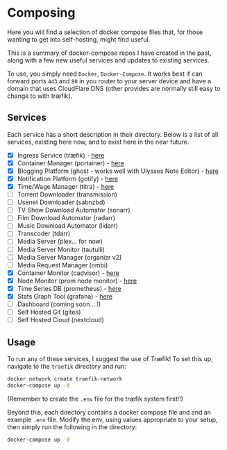 # Composing

Here you will find a selection of docker compose files that, for those wanting to get into self-hosting, might find useful.

This is a summary of docker-compose repos I have created in the past, along with a few new useful services and updates to existing services.

To use, you simply need `Docker`, `Docker-Compose`. It works best if can forward ports `443` and `80` in you router to your server device and have a domain that uses CloudFlare DNS (other provides are normally still easy to change to with træfik).

## Services

Each service has a short description in their directory. Below is a list of all services, existing here now, and to exist here in the near future.

- [X] Ingress Service (træfik) - [here](traefik/)
- [X] Container Manager (portainer) - [here](portainer/)
- [X] Blogging Platform (ghost - works well with Ulysses Note Editor) - [here](ghost/)
- [X] Notification Platform (gotify) - [here](gotify/)
- [X] Time/Wage Manager (titra) - [here](titra/)
- [ ] Torrent Downloader (transmission)
- [ ] Usenet Downloader (sabnzbd)
- [ ] TV Show Download Automator (sonarr)
- [ ] Film Download Automator (radarr)
- [ ] Music Download Automator (lidarr)
- [ ] Transcoder (tdarr)
- [ ] Media Server (plex... for now)
- [ ] Media Server Monitor (tautulli)
- [ ] Media Server Manager (organizr v2)
- [ ] Media Request Manager (ombi)
- [X] Container Monitor (cadvisor) - [here](monitoring/)
- [X] Node Monitor (prom node monitor) - [here](monitoring/)
- [X] Time Series DB (prometheus) - [here](monitoring/)
- [X] Stats Graph Tool (grafana) - [here](monitoring/)
- [ ] Dashboard (coming soon....!)
- [ ] Self Hosted Git (gitea)
- [ ] Self Hosted Cloud (nextcloud)

## Usage

To run any of these services, I suggest the use of Træfik! To set this up, navigate to the `traefik` directory and run:

```bash
docker network create traefik-network
docker-compose up -d
```

(Remember to create the `.env` file for the træfik system first!!)

Beyond this, each directory contains a docker compose file and and an example `.env` file. Modify the env, using values appropriate to your setup, then simply run the following in the directory:

```bash
docker-compose up -d
```